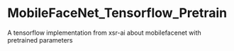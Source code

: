 # MobileFaceNet_Tensorflow_Pretrain
A tensorflow implementation from xsr-ai about mobilefacenet with pretrained parameters

